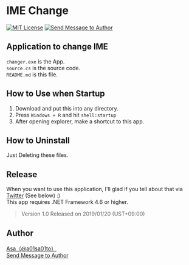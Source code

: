 # IME Change
[![MIT License](https://img.shields.io/github/license/a01sa01to/IMEChange?maxAge=3600, "MIT License")](https://github.com/a01sa01to/IMEChange/blob/master/LICENSE)
[![Send Message to Author](https://img.shields.io/static/v1?style=flat&logo=twitter&label=Message&color=1da1f2&link=https%3A%2F%2Ftwitter.com%2Fmessages%2Fcompose%3Frecipient_id%3D4273512934&link=https%3A%2F%2Ftwitter.com%2Fmessages%2Fcompose%3Frecipient_id%3D4273512934&message=%40a01sa01to&maxAge=3600, "Send Message to Author")](https://twitter.com/messages/compose?recipient_id=4273512934)

## Application to change IME
`changer.exe` is the App.  
`source.cs` is the source code.  
`README.md` is this file.  

## How to Use when Startup
1. Download and put this into any directory.
2. Press `Windows + R` and hit `shell:startup`
3. After opening explorer, make a shortcut to this app.

## How to Uninstall
Just Deleting these files.

## Release
When you want to use this application, I'll glad if you tell about that via [Twitter](https://twitter.com/a01sa01to) (See below) :)  
This app requires .NET Framework 4.6 or higher.  
> Version 1.0 Released on 2019/01/20 (UST+09:00)  

## Author
[Asa（@a01sa01to）](https://twitter.com/a01sa01to)<br>
[Send Message to Author](https://twitter.com/messages/compose?recipient_id=4273512934)
